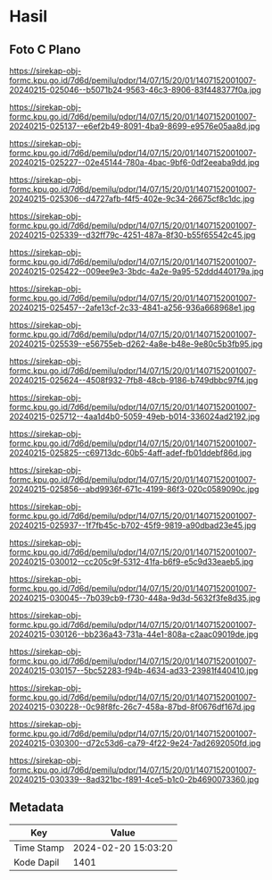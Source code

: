 # Hasil

## Foto C Plano

https://sirekap-obj-formc.kpu.go.id/7d6d/pemilu/pdpr/14/07/15/20/01/1407152001007-20240215-025046--b5071b24-9563-46c3-8906-83f448377f0a.jpg

https://sirekap-obj-formc.kpu.go.id/7d6d/pemilu/pdpr/14/07/15/20/01/1407152001007-20240215-025137--e6ef2b49-8091-4ba9-8699-e9576e05aa8d.jpg

https://sirekap-obj-formc.kpu.go.id/7d6d/pemilu/pdpr/14/07/15/20/01/1407152001007-20240215-025227--02e45144-780a-4bac-9bf6-0df2eeaba9dd.jpg

https://sirekap-obj-formc.kpu.go.id/7d6d/pemilu/pdpr/14/07/15/20/01/1407152001007-20240215-025306--d4727afb-f4f5-402e-9c34-26675cf8c1dc.jpg

https://sirekap-obj-formc.kpu.go.id/7d6d/pemilu/pdpr/14/07/15/20/01/1407152001007-20240215-025339--d32ff79c-4251-487a-8f30-b55f65542c45.jpg

https://sirekap-obj-formc.kpu.go.id/7d6d/pemilu/pdpr/14/07/15/20/01/1407152001007-20240215-025422--009ee9e3-3bdc-4a2e-9a95-52ddd440179a.jpg

https://sirekap-obj-formc.kpu.go.id/7d6d/pemilu/pdpr/14/07/15/20/01/1407152001007-20240215-025457--2afe13cf-2c33-4841-a256-936a668968e1.jpg

https://sirekap-obj-formc.kpu.go.id/7d6d/pemilu/pdpr/14/07/15/20/01/1407152001007-20240215-025539--e56755eb-d262-4a8e-b48e-9e80c5b3fb95.jpg

https://sirekap-obj-formc.kpu.go.id/7d6d/pemilu/pdpr/14/07/15/20/01/1407152001007-20240215-025624--4508f932-7fb8-48cb-9186-b749dbbc97f4.jpg

https://sirekap-obj-formc.kpu.go.id/7d6d/pemilu/pdpr/14/07/15/20/01/1407152001007-20240215-025712--4aa1d4b0-5059-49eb-b014-336024ad2192.jpg

https://sirekap-obj-formc.kpu.go.id/7d6d/pemilu/pdpr/14/07/15/20/01/1407152001007-20240215-025825--c69713dc-60b5-4aff-adef-fb01ddebf86d.jpg

https://sirekap-obj-formc.kpu.go.id/7d6d/pemilu/pdpr/14/07/15/20/01/1407152001007-20240215-025856--abd9936f-671c-4199-86f3-020c0589090c.jpg

https://sirekap-obj-formc.kpu.go.id/7d6d/pemilu/pdpr/14/07/15/20/01/1407152001007-20240215-025937--1f7fb45c-b702-45f9-9819-a90dbad23e45.jpg

https://sirekap-obj-formc.kpu.go.id/7d6d/pemilu/pdpr/14/07/15/20/01/1407152001007-20240215-030012--cc205c9f-5312-41fa-b6f9-e5c9d33eaeb5.jpg

https://sirekap-obj-formc.kpu.go.id/7d6d/pemilu/pdpr/14/07/15/20/01/1407152001007-20240215-030045--7b039cb9-f730-448a-9d3d-5632f3fe8d35.jpg

https://sirekap-obj-formc.kpu.go.id/7d6d/pemilu/pdpr/14/07/15/20/01/1407152001007-20240215-030126--bb236a43-731a-44e1-808a-c2aac09019de.jpg

https://sirekap-obj-formc.kpu.go.id/7d6d/pemilu/pdpr/14/07/15/20/01/1407152001007-20240215-030157--5bc52283-f94b-4634-ad33-23981f440410.jpg

https://sirekap-obj-formc.kpu.go.id/7d6d/pemilu/pdpr/14/07/15/20/01/1407152001007-20240215-030228--0c98f8fc-26c7-458a-87bd-8f0676df167d.jpg

https://sirekap-obj-formc.kpu.go.id/7d6d/pemilu/pdpr/14/07/15/20/01/1407152001007-20240215-030300--d72c53d6-ca79-4f22-9e24-7ad2692050fd.jpg

https://sirekap-obj-formc.kpu.go.id/7d6d/pemilu/pdpr/14/07/15/20/01/1407152001007-20240215-030339--8ad321bc-f891-4ce5-b1c0-2b4690073360.jpg


## Metadata

| Key        | Value               |
| ---------- | ------------------- |
| Time Stamp | 2024-02-20 15:03:20 |
| Kode Dapil | 1401                |



